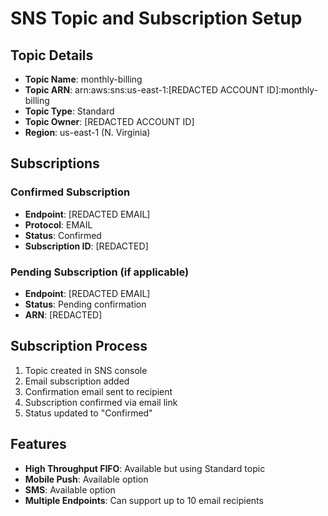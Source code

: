 # SNS Topic and Subscription Setup

## Topic Details
- **Topic Name**: monthly-billing
- **Topic ARN**: arn:aws:sns:us-east-1:[REDACTED ACCOUNT ID]:monthly-billing
- **Topic Type**: Standard
- **Topic Owner**: [REDACTED ACCOUNT ID]
- **Region**: us-east-1 (N. Virginia)

## Subscriptions
### Confirmed Subscription
- **Endpoint**: [REDACTED EMAIL]
- **Protocol**: EMAIL
- **Status**: Confirmed
- **Subscription ID**: [REDACTED]

### Pending Subscription (if applicable)
- **Endpoint**: [REDACTED EMAIL]
- **Status**: Pending confirmation
- **ARN**: [REDACTED]

## Subscription Process
1. Topic created in SNS console
2. Email subscription added
3. Confirmation email sent to recipient
4. Subscription confirmed via email link
5. Status updated to "Confirmed"

## Features
- **High Throughput FIFO**: Available but using Standard topic
- **Mobile Push**: Available option
- **SMS**: Available option
- **Multiple Endpoints**: Can support up to 10 email recipients
